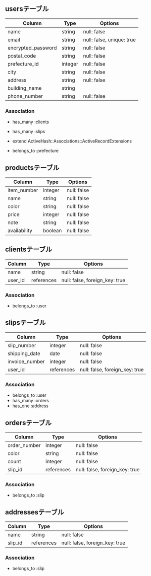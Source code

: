 ## usersテーブル
| Column               | Type       | Options                        |
| ------               | ---------- | ------------------------------ |
| name                 | string     | null: false                    |
| email                | string     | null: false, unique: true      |
| encrypted_password   | string     | null: false                    |
| postal_code          | string     | null: false                    |
| prefecture_id        | integer    | null: false                    |
| city                 | string     | null: false                    |
| address              | string     | null: false                    |
| building_name        | string     |                                |
| phone_number         | string     | null: false                    |

### Association
- has_many :clients
- has_many :slips

- extend ActiveHash::Associations::ActiveRecordExtensions
- belongs_to :prefecture

## productsテーブル
| Column               | Type       | Options                        |
| ------               | ---------- | ------------------------------ |
| item_number          | integer    | null: false                    |
| name                 | string     | null: false                    |
| color                | string     | null: false                    |
| price                | integer    | null: false                    |
| note                 | string     | null: false                    |
| availability         | boolean    | null: false                    |

## clientsテーブル
| Column               | Type       | Options                        |
| ------               | ---------- | ------------------------------ |
| name                 | string     | null: false                    |
| user_id              | references | null: false, foreign_key: true |

### Association
- belongs_to :user

## slipsテーブル
| Column               | Type       | Options                        |
| ------               | ---------- | ------------------------------ |
| slip_number          | integer    | null: false                    |
| shipping_date        | date       | null: false                    |
| invoice_number       | integer     | null: false                    |
| user_id              | references | null: false, foreign_key: true |

### Association
- belongs_to :user
- has_many :orders
- has_one :address

## ordersテーブル
| Column               | Type       | Options                        |
| ------               | ---------- | ------------------------------ |
| order_number         | integer    | null: false                    |
| color                | string     | null: false                    |
| count                | integer    | null: false                    |
| slip_id              | references | null: false, foreign_key: true |

### Association
- belongs_to :slip

## addressesテーブル
| Column               | Type       | Options                        |
| ------               | ---------- | ------------------------------ |
| name                 | string     | null: false                    |
| slip_id              | references | null: false, foreign_key: true |

### Association
- belongs_to :slip








